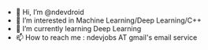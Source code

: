 - 👋 Hi, I’m @ndevdroid
- 👀 I’m interested in Machine Learning/Deep Learning/C++
- 🌱 I’m currently learning Deep Learning
- 📫 How to reach me : ndevjobs AT gmail's email service

<!---
ndevdroid/ndevdroid is a ✨ special ✨ repository because its `README.md` (this file) appears on your GitHub profile.
You can click the Preview link to take a look at your changes.
--->
